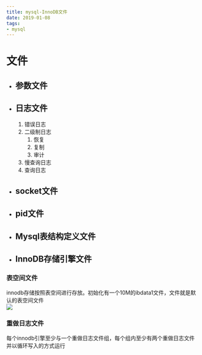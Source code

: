 ```yaml
--- 
title: mysql-InnoDB文件 
date: 2019-01-08
tags: 
- mysql 
---
```

# 文件
- ## 参数文件
- ## 日志文件
    1. 错误日志
    2. 二级制日志
        1. 恢复
        2. 复制
        3. 审计
    3. 慢查询日志
    4. 查询日志
- ## socket文件
- ## pid文件
- ## Mysql表结构定义文件
- ## InnoDB存储引擎文件
### 表空间文件
innodb存储按照表空间进行存放。初始化有一个10M的ibdata1文件，文件就是默认的表空间文件    
![](https://cdn.jsdelivr.net/gh/nber1994/fu0k@master/uPic/20181107213409117_494097334.png)

### 重做日志文件
每个innodb引擎至少与一个重做日志文件组，每个组内至少有两个重做日志文件    
并以循环写入的方式运行
